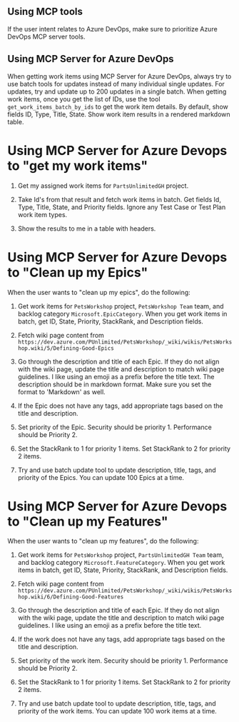 ## Using MCP tools

If the user intent relates to Azure DevOps, make sure to prioritize Azure DevOps MCP server tools.

## Using MCP Server for Azure DevOps

When getting work items using MCP Server for Azure DevOps, always try to use batch tools for updates instead of many individual single updates. For updates, try and update up to 200 updates in a single batch. When getting work items, once you get the list of IDs, use the tool `get_work_items_batch_by_ids` to get the work item details. By default, show fields ID, Type, Title, State. Show work item results in a rendered markdown table.

# Using MCP Server for Azure Devops to "get my work items"

1. Get my assigned work items for `PartsUnlimitedGH` project.

2. Take Id's from that result and fetch work items in batch. Get fields Id, Type, Title, State, and Priority fields. Ignore any Test Case or Test Plan work item types.

3. Show the results to me in a table with headers.

# Using MCP Server for Azure Devops to "Clean up my Epics"

When the user wants to "clean up my epics", do the following:

1. Get work items for `PetsWorkshop` project, `PetsWorkshop Team` team, and backlog category `Microsoft.EpicCategory`. When you get work items in batch, get ID, State, Priority, StackRank, and Description fields.

2. Fetch wiki page content from `https://dev.azure.com/PUnlimited/PetsWorkshop/_wiki/wikis/PetsWorkshop.wiki/5/Defining-Good-Epics`

3. Go through the description and title of each Epic. If they do not align with the wiki page, update the title and description to match wiki page guidelines. I like using an emoji as a prefix before the title text. The description should be in markdown format. Make sure you set the format to 'Markdown' as well.

4. If the Epic does not have any tags, add appropriate tags based on the title and description.

5. Set priority of the Epic. Security should be priority 1. Performance should be Priority 2.

6. Set the StackRank to 1 for priority 1 items. Set StackRank to 2 for priority 2 items.

7. Try and use batch update tool to update description, title, tags, and priority of the Epics. You can update 100 Epics at a time.

# Using MCP Server for Azure Devops to "Clean up my Features"

When the user wants to "clean up my features", do the following:

1. Get work items for `PetsWorkshop` project, `PartsUnlimitedGH Team` team, and backlog category `Microsoft.FeatureCategory`. When you get work items in batch, get ID, State, Priority, StackRank, and Description fields.

2. Fetch wiki page content from `https://dev.azure.com/PUnlimited/PetsWorkshop/_wiki/wikis/PetsWorkshop.wiki/6/Defining-Good-Features`

3. Go through the description and title of each Epic. If they do not align with the wiki page, update the title and description to match wiki page guidelines. I like using an emoji as a prefix before the title text.

4. If the work does not have any tags, add appropriate tags based on the title and description.

5. Set priority of the work item. Security should be priority 1. Performance should be Priority 2.

6. Set the StackRank to 1 for priority 1 items. Set StackRank to 2 for priority 2 items.

7. Try and use batch update tool to update description, title, tags, and priority of the work items. You can update 100 work items at a time.
